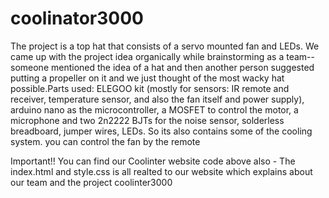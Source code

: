 # coolinator3000 
The project is a top hat that consists of a servo mounted fan and LEDs. We came up with the project idea organically while brainstorming as a team--someone mentioned the idea of a hat and then another person suggested putting a propeller on it and we just thought of the most wacky hat possible.Parts used: ELEGOO kit (mostly for sensors: IR remote and receiver, temperature sensor, and also the fan itself and power supply), arduino nano as the microcontroller, a MOSFET to control the motor, a microphone and two 2n2222 BJTs for the noise sensor, solderless breadboard, jumper wires, LEDs. So its also contains some of the cooling system. you can control the fan by the remote


Important!!
You can find our Coolinter website code above also - The index.html and style.css is all realted to our website which explains about our team and the project coolinter3000
